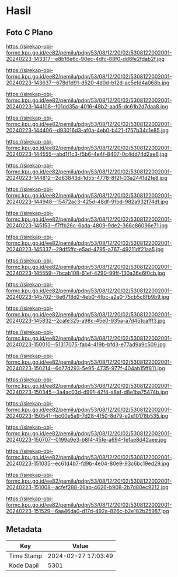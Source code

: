 # Hasil

## Foto C Plano

https://sirekap-obj-formc.kpu.go.id/ee82/pemilu/pdpr/53/08/12/20/02/5308122002001-20240223-143317--e8b16e6c-90ec-4dfc-88f0-dd6fe2fdab2f.jpg

https://sirekap-obj-formc.kpu.go.id/ee82/pemilu/pdpr/53/08/12/20/02/5308122002001-20240223-143637--678d1d91-d520-4d0d-b12d-ac5efd4a068b.jpg

https://sirekap-obj-formc.kpu.go.id/ee82/pemilu/pdpr/53/08/12/20/02/5308122002001-20240223-144108--f01dd35a-4016-49b2-aad5-dc61b2d7daa8.jpg

https://sirekap-obj-formc.kpu.go.id/ee82/pemilu/pdpr/53/08/12/20/02/5308122002001-20240223-144406--d93016d3-af0a-4eb0-b421-f757b34c1e85.jpg

https://sirekap-obj-formc.kpu.go.id/ee82/pemilu/pdpr/53/08/12/20/02/5308122002001-20240223-144555--abd1f1c3-f5b6-4e4f-8407-0c4dd74d2ae6.jpg

https://sirekap-obj-formc.kpu.go.id/ee82/pemilu/pdpr/53/08/12/20/02/5308122002001-20240223-144812--2d63843d-1d55-4778-8f2f-03a2441d2fe8.jpg

https://sirekap-obj-formc.kpu.go.id/ee82/pemilu/pdpr/53/08/12/20/02/5308122002001-20240223-144948--15472ac3-425d-48df-91bd-982a932f74df.jpg

https://sirekap-obj-formc.kpu.go.id/ee82/pemilu/pdpr/53/08/12/20/02/5308122002001-20240223-145153--f7ffb26c-6ada-4809-9de2-366c86096e71.jpg

https://sirekap-obj-formc.kpu.go.id/ee82/pemilu/pdpr/53/08/12/20/02/5308122002001-20240223-145337--29df5ffc-e5ad-4795-a767-49211df21aa5.jpg

https://sirekap-obj-formc.kpu.go.id/ee82/pemilu/pdpr/53/08/12/20/02/5308122002001-20240223-145559--7bcab108-61ef-4290-99ff-130a36e6f0cb.jpg

https://sirekap-obj-formc.kpu.go.id/ee82/pemilu/pdpr/53/08/12/20/02/5308122002001-20240223-145702--8e6718d2-4eb0-4fbc-a2a0-75cb5c8fb9b9.jpg

https://sirekap-obj-formc.kpu.go.id/ee82/pemilu/pdpr/53/08/12/20/02/5308122002001-20240223-145832--2cafe325-a98c-45e0-935a-a7d451cafff3.jpg

https://sirekap-obj-formc.kpu.go.id/ee82/pemilu/pdpr/53/08/12/20/02/5308122002001-20240223-150010--51317075-fab4-419b-bfd3-e77ad9a9c509.jpg

https://sirekap-obj-formc.kpu.go.id/ee82/pemilu/pdpr/53/08/12/20/02/5308122002001-20240223-150214--6d77d293-5e95-4735-977f-404ab15ff811.jpg

https://sirekap-obj-formc.kpu.go.id/ee82/pemilu/pdpr/53/08/12/20/02/5308122002001-20240223-150345--3a4ac03d-d991-42f4-a8af-d8e1ba75474b.jpg

https://sirekap-obj-formc.kpu.go.id/ee82/pemilu/pdpr/53/08/12/20/02/5308122002001-20240223-150541--bc00e5a9-7d28-4f50-8d79-e2e10178b535.jpg

https://sirekap-obj-formc.kpu.go.id/ee82/pemilu/pdpr/53/08/12/20/02/5308122002001-20240223-150707--0199a9e3-b8f4-45fe-a694-1efae8d42aee.jpg

https://sirekap-obj-formc.kpu.go.id/ee82/pemilu/pdpr/53/08/12/20/02/5308122002001-20240223-151035--ec61d4b7-fd9b-4e04-80e9-93c6bc19ed29.jpg

https://sirekap-obj-formc.kpu.go.id/ee82/pemilu/pdpr/53/08/12/20/02/5308122002001-20240223-151008--acfef288-26ab-4626-b908-2b7d80ec9212.jpg

https://sirekap-obj-formc.kpu.go.id/ee82/pemilu/pdpr/53/08/12/20/02/5308122002001-20240223-151529--6aa46da0-d17d-492a-826c-b2e182b25987.jpg


## Metadata

| Key        | Value               |
| ---------- | ------------------- |
| Time Stamp | 2024-02-27 17:03:49 |
| Kode Dapil | 5301                |




